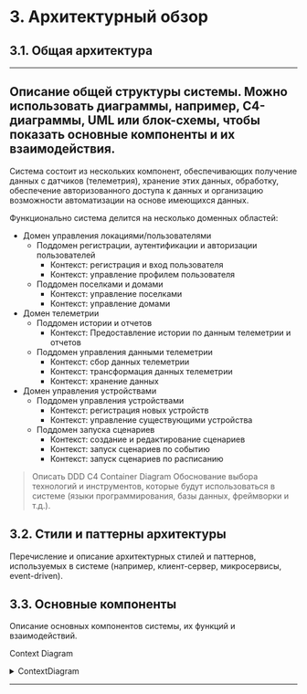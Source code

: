 # 3. Архитектурный обзор

## 3.1. **Общая архитектура**  
---
Описание общей структуры системы. Можно использовать диаграммы, например, C4-диаграммы, UML или блок-схемы, чтобы
показать основные компоненты и их взаимодействия.
---

Система состоит из нескольких компонент, обеспечивающих получение данных с датчиков (телеметрия), хранение этих данных, обработку, 
обеспечение авторизованного доступа к данных и организацию возможности автоматизации на основе имеющихся данных.

Функционально система делится на несколько доменных областей: 

 * Домен управления локациями/пользователями 
   * Поддомен регистрации, аутентификации и авторизации пользователей
     * Контекст: регистрация и вход пользователя
     * Контекст: управление профилем пользователя
   * Поддомен поселками и домами
     * Контекст: управление поселками
     * Контекст: управление домами
 * Домен телеметрии
   * Поддомен истории и отчетов
     * Контекст: Предоставление истории по данным телеметрии и отчетов
   * Поддомен управления данными телеметрии
     * Контекст: сбор данных телеметрии
     * Контекст: трансформация данных телеметрии 
     * Контекст: хранение данных 
 * Домен управления устройствами
   * Поддомен управления устройствами
     * Контекст: регистрация новых устройств
     * Контекст: управление существующими устройства
   * Поддомен запуска сценариев
     * Контекст: создание и редактирование сценариев
     * Контекст: запуск сценариев по событию
     * Контекст: запуск сценариев по расписанию

> Описать DDD
> С4 Container Diagram
> Обоснование выбора технологий и инструментов, которые будут использоваться в системе (языки программирования, базы данных, фреймворки и т.д.).

## 3.2. **Стили и паттерны архитектуры**  
Перечисление и описание архитектурных стилей и паттернов, используемых в системе (например, клиент-сервер, микросервисы,
event-driven).

## 3.3. **Основные компоненты**  
Описание основных компонентов системы, их функций и взаимодействий.

Context Diagram
<details>
  <summary>ContextDiagram</summary>
    {% include 'assets/target/ContextDiagram.md' %}
</details>
  
  
---